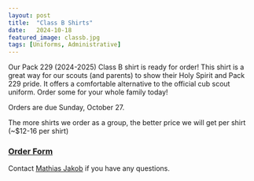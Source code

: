 ```yaml
---
layout: post
title:  "Class B Shirts"
date:   2024-10-18
featured_image: classb.jpg
tags: [Uniforms, Administrative]
---
```


Our Pack 229 (2024-2025) Class B shirt is ready for order! This shirt is a great way for our scouts (and parents) to show their Holy Spirit and Pack 229 pride. It offers a comfortable alternative to the official cub scout uniform. Order some for your whole family today!

Orders are due Sunday, October 27.

The more shirts we order as a group, the better price we will get per shirt (~$12-16 per shirt)

### [Order Form](https://docs.google.com/forms/d/e/1FAIpQLSfa8lnE2xQqaxbzKRYkevBGGhoZH5XbxRnUT1pFYOip1_KouA/viewform?vc=0&c=0&w=1&flr=0&usp=mail_form_link)

Contact [Mathias Jakob](mailto:mathias.jakob.de@googlemail.com) if you have any questions.
